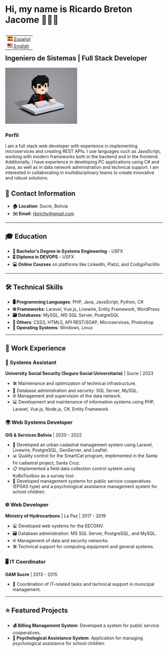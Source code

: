 # Hi, my name is Ricardo Breton Jacome 👋🏼👋
<table align="right">
 <tr><td><a href="README.md"><img src="https://github.com/rbjrichy/rbjrichy/blob/main/img/es-flag.png?raw=true" height="13"> Español</a></td></tr>
 <tr><td><a href="README_en.md"><img src="https://github.com/rbjrichy/rbjrichy/blob/main/img/us-flag.png?raw=true" height="13"> English</a></td></tr>
</table>

## Ingeniero de Sistemas | Full Stack Developer

<img src="https://github.com/rbjrichy/rbjrichy/blob/main/img/avatar6.png?raw=true" width="230">

### Perfil
I am a full stack web developer with experience in implementing microservices and creating REST APIs. I use languages ​​such as JavaScript, working with modern frameworks both in the backend and in the frontend. Additionally, I have experience in developing PC applications using C# and Java, as well as in data network administration and technical support. I am interested in collaborating in multidisciplinary teams to create innovative and robust solutions.

## 📍 Contact Information
- **🏠 Location**: Sucre, Bolivia  
- **✉️ Email**: rbjrichy@gmail.com

---

## 🎓 Education
- **📘 Bachelor’s Degree in Systems Engineering** - USFX  
- **🎖️ Diploma in DEVOPS** - USFX  
- **💻 Online Courses** on platforms like LinkedIn, Platzi, and CodigoFacilito

---

## 🛠️ Technical Skills
- **🖥️ Programming Languages**: PHP, Java, JavaScript, Python, C#  
- **🌐 Frameworks**: Laravel, Vue.js, Livewire, Entity Framework, WordPress  
- **🗃️ Databases**: MySQL, MS SQL Server, PostgreSQL  
- **🔧 Others**: CSS3, HTML5, API REST/SOAP, Microservices, Photoshop  
- **💽 Operating Systems**: Windows, Linux

---

## 💼 Work Experience

### 🔧 Systems Assistant
**University Social Security (Seguro Social Universitario)** | Sucre | 2023  
- 🛠️ Maintenance and optimization of technical infrastructure.  
- 🔐 Database administration and security: SQL Server, MySQL.  
- 🌐 Management and supervision of the data network.  
- 💻 Development and maintenance of information systems using PHP, Laravel, Vue.js, Node.js, C#, Entity Framework.

### 🌍 Web Systems Developer
**GIS & Services Bolivia** | 2020 - 2022  
- 🔧 Developed an urban cadastral management system using Laravel, Livewire, PostgreSQL, GeoServer, and Leaflet.  
- 📊 Quality control for the SmartCat program, implemented in the Santa Fe cadastral project, Santa Cruz.  
- 📋 Implemented a field data collection control system using KoBoToolbox as a survey tool.  
- 🏢 Developed management systems for public service cooperatives (EPSAS type) and a psychological assistance management system for school children.

### 🌐 Web Developer
**Ministry of Hydrocarbons** | La Paz | 2017 - 2019  
- 💻 Developed web systems for the EECGNV.  
- 🗃️ Database administration: MS SQL Server, PostgreSQL, and MySQL.  
- 🌐 Management of data and security networks.  
- 🛠️ Technical support for computing equipment and general systems.

### 🖥️ IT Coordinator
**GAM Sucre** | 2013 - 2015  
- 📅 Coordination of IT-related tasks and technical support in municipal management.

---

## ⭐ Featured Projects
- **💰 Billing Management System**: Developed a system for public service cooperatives.  
- **🧠 Psychological Assistance System**: Application for managing psychological assistance for school children.


